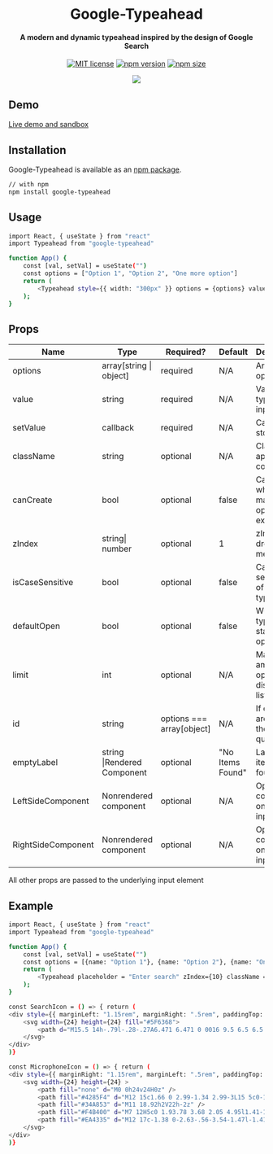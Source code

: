 
<h1 align="center">Google-Typeahead</h1>
<div align="center">
<h4 align = "center">A modern and dynamic typeahead inspired by the design of Google Search</h4>

[![MIT license](https://img.shields.io/badge/license-MIT-blue.svg)](https://github.com/matthewgferrari/google-typeahead/blob/main/LICENSE)
[![npm version](https://img.shields.io/npm/v/google-typeahead)](https://www.npmjs.com/package/google-typeahead)
[![npm size](https://img.shields.io/bundlephobia/min/google-typeahead)](https://github.com/matthewgferrari/google-typeahead/blob/main/src)
</div>
 <div align = "center"><img src = "https://matthewgferrari.github.io/google-typeahead/example/demo.gif"/></div>

## Demo
[Live demo and sandbox](https://matthewgferrari.github.io/google-typeahead/example/build/)

## Installation
Google-Typeahead is available as an [npm package](https://www.npmjs.com/package/google-typeahead).

```sh
// with npm
npm install google-typeahead
```
## Usage
```sh
import React, { useState } from "react"
import Typeahead from "google-typeahead"

function App() {
	const [val, setVal] = useState("")
	const options = ["Option 1", "Option 2", "One more option"]
	return (
		<Typeahead style={{ width: "300px" }} options = {options} value = {val} setValue = {(v) => setVal(v)} />
	);
}
```
## Props
Name | Type | Required? | Default | Description 
-----|------|---------|---------|---------
options| array[string \| object]| required| N/A | Array of options
value| string| required| N/A| Value in typeahead input field
setValue| callback | required| N/A | Callback to store value
className|string|optional|N/A| Classname applied to container
canCreate|bool|optional|false|Can select when no matching option exists
zIndex|string\| number|optional|1|zIndex of dropdown menu
isCaseSensitive| bool|optional|false|Case sensitivity of typeahead 
defaultOpen| bool|optional|false|Whether typeahead starts out open
limit|int|optional |N/A| Max amount of options displayed in list at a time
id|string |options === array[object]| N/A| If options are objects, the key in question 
emptyLabel|string \|Rendered Component|optional |"No Items Found"| Label if no item is found
LeftSideComponent|Nonrendered component|optional |N/A| Optional component on left of input
RightSideComponent|Nonrendered component|optional |N/A| Optional component on right of input

All other props are passed to the underlying input element

## Example
```sh
import React, { useState } from "react"
import Typeahead from "google-typeahead"

function App() {
	const [val, setVal] = useState("")
	const options = [{name: "Option 1"}, {name: "Option 2"}, {name: "One more option"}]
	return (
		<Typeahead placeholder = "Enter search" zIndex={10} className = "containerClass" style={{ width: "500px" }} options = {options} value = {val} setValue = {(v) => setVal(v)} LeftSideComponent = {SearchIcon} RightSideComponent = {MicrophoneIcon} limit = {8} canCreate = {true} id = "name"/>
	);
}

const SearchIcon = () => { return (
<div style={{ marginLeft: "1.15rem", marginRight: ".5rem", paddingTop: ".2rem" }}>
	<svg width={24} height={24} fill="#5F6368">
		<path d="M15.5 14h-.79l-.28-.27A6.471 6.471 0 0016 9.5 6.5 6.5 0 109.5 16c1.61 0 3.09-.59 4.23-1.57l.27.28v.79l5 4.99L20.49 19l-4.99-5zm-6 0C7.01 14 5 11.99 5 9.5S7.01 5 9.5 5 14 7.01 14 9.5 11.99 14 9.5 14z" />
	</svg>
</div>
)}

const MicrophoneIcon = () => { return (
<div style={{ marginRight: "1.15rem", marginLeft: ".5rem", paddingTop: ".2rem" }}>
	<svg width={24} height={24} >
		<path fill="none" d="M0 0h24v24H0z" />
		<path fill="#4285F4" d="M12 15c1.66 0 2.99-1.34 2.99-3L15 5c0-1.66-1.34-3-3-3S9 3.34 9 5v7c0 1.66 1.34 3 3 3z" />
		<path fill="#34A853" d="M11 18.92h2V22h-2z" />
		<path fill="#F4B400" d="M7 12H5c0 1.93.78 3.68 2.05 4.95l1.41-1.41C7.56 14.63 7 13.38 7 12z" />
		<path fill="#EA4335" d="M12 17c-1.38 0-2.63-.56-3.54-1.47l-1.41 1.41A6.99 6.99 0 0012.01 19c3.87 0 6.98-3.14 6.98-7h-2c0 2.76-2.23 5-4.99 5z" />
	</svg>
</div>
)}
```